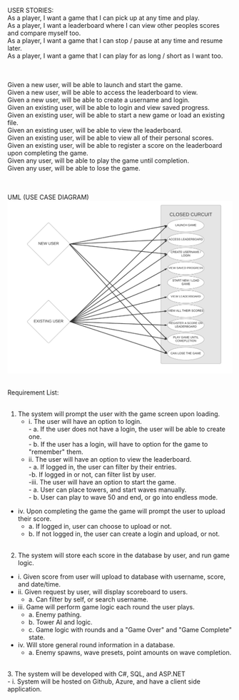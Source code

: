 USER STORIES: <br>
As a player, I want a game that I can pick up at any time and play. <br>
As a player, I want a leaderboard where I can view other peoples scores and compare myself too. <br>
As a player, I want a game that I can stop / pause at any time and resume later.<br>
As a player, I want a game that I can play for as long / short as I want too.<br>

<br><br>
Given a new user, will be able to launch and start the game.<br>
Given a new user, will be able to access the leaderboard to view.<br>
Given a new user, will be able to create a username and login.<br>
Given an existing user, will be able to login and view saved progress.<br>
Given an existing user, will be able to start a new game or load an existing file.<br>
Given an existing user, will be able to view the leaderboard.<br>
Given an existing user, will be able to view all of their personal scores.<br>
Given an existing user, will be able to register a score on the leaderboard upon completing the game.<br>
Given any user, will be able to play the game until completion.<br>
Given any user, will be able to lose the game.<br>
<br><br>

UML (USE CASE DIAGRAM)
![UML DIAGRAM](Use-CaseDiagram.jpeg)
<br><br>

Requirement List:<br>
<br>
1. The system will prompt the user with the game screen upon loading.<br>
   - i. The user will have an option to login.<br>
         - a. If the user does not have a login, the user will be able to create one.<br>
         - b. If the user has a login, will have to option for the game to "remember" them.<br>
   - ii. The user will have an option to view the leaderboard.<br>
         - a. If logged in, the user can filter by their entries.<br>
         -b. If logged in or not, can filter list by user.<br>
   -iii. The user will have an option to start the game.<br>
         - a. User can place towers, and start waves manually.<br>
         - b. User can play to wave 50 and end, or go into endless mode.<br>
 - iv. Upon completing the game the game will prompt the user to upload their score.<br>
   - a. If logged in, user can choose to upload or not.<br>
   - b. If not logged in, the user can create a login and upload, or not.<br>
      <br>
2. The system will store each score in the database by user, and run game logic.<br>
 - i. Given score from user will upload to database with username, score, and date/time.<br>
 - ii. Given request by user, will display scoreboard to users.<br>
   - a. Can filter by self, or search username.<br>
 - iii. Game will perform game logic each round the user plays.<br>
   - a. Enemy pathing.<br>
   - b. Tower AI and logic.<br>
   - c. Game logic with rounds and a "Game Over" and "Game Complete" state.<br>
 - iv. Will store general round information in a database.<br>
   - a. Enemy spawns, wave presets, point amounts on wave completion.<br>
 <br>
3. The system will be developed with C#, SQL, and ASP.NET<br>
 - i. System will be hosted on Github, Azure, and have a client side application.<br>
   <br>
   <br>
